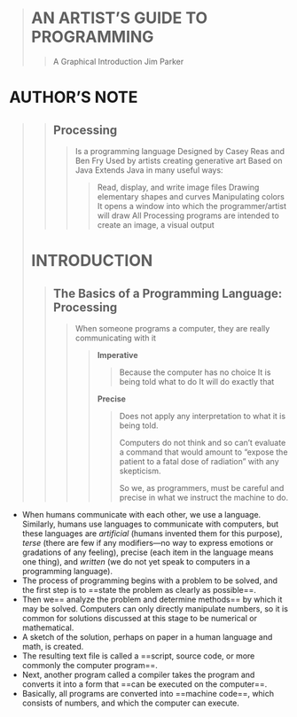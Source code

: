 ># AN ARTIST’S GUIDE TO PROGRAMMING
>>A Graphical Introduction
>>Jim Parker

# AUTHOR’S NOTE
>>## Processing
>>>Is a programming language
>>>Designed by Casey Reas and Ben Fry
>>>Used by artists creating generative art
>>>Based on Java
>>>Extends Java in many useful ways:
>>>>Read, display, and write image files
>>>>Drawing elementary shapes and curves
>>>>Manipulating colors
>>>>It opens a window into which the programmer/artist will draw
>>>>All Processing programs are intended to create an image, a visual output
># INTRODUCTION
>>## The Basics of a Programming Language: Processing
>>>When someone programs a computer, they are really communicating with it
>>>>**Imperative**
>>>>>Because the computer has no choice
>>>>>It is being told what to do
>>>>>It will do exactly that
>>>>
>>>>**Precise**
>>>>>Does not apply any interpretation to what it is being told.
>>>>>
>>>>>Computers do not think and so can’t evaluate a command that would amount to “expose the patient to a fatal dose of radiation” with any skepticism.
>>>>>
>>>>>So we, as programmers, must be careful and precise in what we instruct the machine to do.

- When humans communicate with each other, we use a language. Similarly, humans use languages to communicate with computers, but these languages are _artificial_ (humans invented them for this purpose), _terse_ (there are few if any modifiers—no way to express emotions or gradations of any feeling), precise (each item in the language means one thing), and _written_ (we do not yet speak to computers in a programming language).
- The process of programming begins with a problem to be solved, and the first step is to ==state the problem as clearly as possible==.
- Then we== analyze the problem and determine methods== by which it may be solved. Computers can only directly manipulate numbers, so it is common for solutions discussed at this stage to be numerical or mathematical.
- A sketch of the solution, perhaps on paper in a human language and math, is created.
- The resulting text file is called a ==script, source code, or more commonly the computer program==.
- Next, another program called a compiler takes the program and converts it into a form that ==can be executed on the computer==.
- Basically, all programs are converted into ==machine code==, which consists of numbers, and which the computer can execute.
